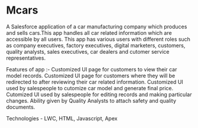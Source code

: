 # Mcars
A Salesforce application of a car manufacturing company which produces and sells cars.This app handles all car related information which are accessible by all users. This app has various users with different roles such as company executives, factory executives, digital marketers, customers, quality analysts, sales executives, car dealers and cutomer service representatives.

Features of app :- Customized UI page for customers to view their car model records. Customized UI page for customers where they will be redirected to after reviewing their car related information. Customized UI used by salespeople to cutomize car model and generate final price. Cutomized UI used by salespeople for editing records and making particular changes. Ability given by Quality Analysts to attach safety and quality documents.

Technologies - LWC, HTML, Javascript, Apex

